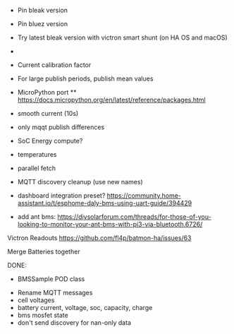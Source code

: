 * Pin bleak version
* Pin bluez version
* Try latest bleak version with victron smart shunt (on HA OS and macOS)
* 
* Current calibration factor
* For large publish periods, publish mean values
* MicroPython port
** https://docs.micropython.org/en/latest/reference/packages.html 

* smooth current (10s)
* only mqqt publish differences
* SoC Energy compute?
* temperatures
* parallel fetch

* MQTT discovery cleanup (use new names)
* dashboard integration preset? https://community.home-assistant.io/t/esphome-daly-bms-using-uart-guide/394429
* add ant bms: https://diysolarforum.com/threads/for-those-of-you-looking-to-monitor-your-ant-bms-with-pi3-via-bluetooth.6726/

Victron Readouts https://github.com/fl4p/batmon-ha/issues/63

Merge Batteries together

DONE:
* BMSSample POD class

- Rename MQTT messages
- cell voltages
- battery current, voltage, soc, capacity, charge
- bms mosfet state
- don't send discovery for nan-only data